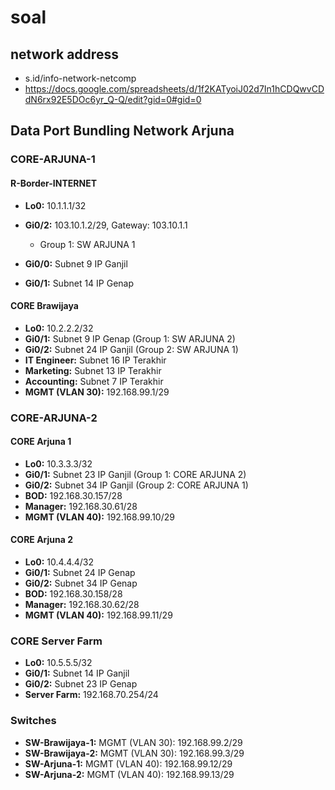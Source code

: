 # soal

## network address
- s.id/info-network-netcomp
- https://docs.google.com/spreadsheets/d/1f2KATyoiJ02d7In1hCDQwvCDdN6rx92E5DOc6yr_Q-Q/edit?gid=0#gid=0

## Data Port Bundling Network Arjuna
### CORE-ARJUNA-1
#### R-Border-INTERNET

* **Lo0:** 10.1.1.1/32
* **Gi0/2:** 103.10.1.2/29, Gateway: 103.10.1.1

  * Group 1: SW ARJUNA 1
* **Gi0/0:** Subnet 9 IP Ganjil
* **Gi0/1:** Subnet 14 IP Genap

#### CORE Brawijaya
* **Lo0:** 10.2.2.2/32
* **Gi0/1:** Subnet 9 IP Genap (Group 1: SW ARJUNA 2)
* **Gi0/2:** Subnet 24 IP Ganjil (Group 2: SW ARJUNA 1)
* **IT Engineer:** Subnet 16 IP Terakhir
* **Marketing:** Subnet 13 IP Terakhir
* **Accounting:** Subnet 7 IP Terakhir
* **MGMT (VLAN 30):** 192.168.99.1/29

### CORE-ARJUNA-2
#### CORE Arjuna 1
* **Lo0:** 10.3.3.3/32
* **Gi0/1:** Subnet 23 IP Ganjil (Group 1: CORE ARJUNA 2)
* **Gi0/2:** Subnet 34 IP Ganjil (Group 2: CORE ARJUNA 1)
* **BOD:** 192.168.30.157/28
* **Manager:** 192.168.30.61/28
* **MGMT (VLAN 40):** 192.168.99.10/29

#### CORE Arjuna 2
* **Lo0:** 10.4.4.4/32
* **Gi0/1:** Subnet 24 IP Genap
* **Gi0/2:** Subnet 34 IP Genap
* **BOD:** 192.168.30.158/28
* **Manager:** 192.168.30.62/28
* **MGMT (VLAN 40):** 192.168.99.11/29

### CORE Server Farm
* **Lo0:** 10.5.5.5/32
* **Gi0/1:** Subnet 14 IP Ganjil
* **Gi0/2:** Subnet 23 IP Genap
* **Server Farm:** 192.168.70.254/24

### Switches
* **SW-Brawijaya-1:** MGMT (VLAN 30): 192.168.99.2/29
* **SW-Brawijaya-2:** MGMT (VLAN 30): 192.168.99.3/29
* **SW-Arjuna-1:** MGMT (VLAN 40): 192.168.99.12/29
* **SW-Arjuna-2:** MGMT (VLAN 40): 192.168.99.13/29
